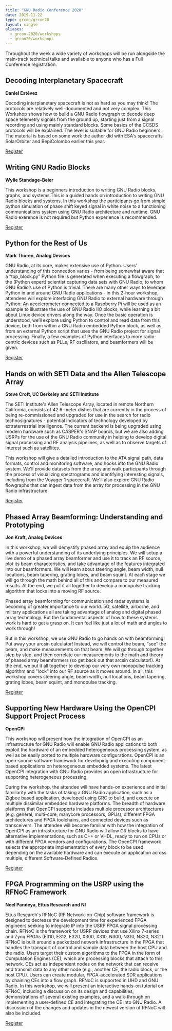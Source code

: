 ```yaml
---
title: "GNU Radio Conference 2020"
date: 2019-11-22
type: grcon/grcon20
layout: single
aliases:
  - grcon-2020/workshops
  - grcon20/workshops
---
```



Throughout the week a wide variety of workshops will be run alongside the main-track technical talks and available to anyone who has a Full Conference registration. 

## Decoding Interplanetary Spacecraft
**Daniel Estévez**

Decoding interplanetary spacecraft is not as hard as you may think! The protocols are relatively well-documented and not very complex. This Workshop shows how to build a GNU Radio flowgraph to decode deep space telemetry signals from the ground up, starting just from a signal recording and using mainly standard blocks. Some basics of the CCSDS protocols will be explained. The level is suitable for GNU Radio beginners. The material is based on some work the author did with ESA's spacecrafts SolarOrbiter and BepiColombo earlier this year.

[Register](https://tickets.gnuradio.org/workshops20)

## Writing GNU Radio Blocks
**Wylie Standage-Beier**

This workshop is a beginners introduction to writing GNU Radio blocks, graphs, and systems.This is a guided hands on introduction to writing GNU Radio blocks and systems. In this workshop the participants go from simple python simulation of phase shift keyed signal in white noise to a functioning communications system using GNU Radio architecture and runtime. GNU Radio exerence is not required but Python experience is recommended.

[Register](https://tickets.gnuradio.org/workshops20)

## Python for the Rest of Us
**Mark Thoren, Analog Devices**

GNU Radio, at its core, makes extensive use of Python. Users’ understanding of this connection varies - from being somewhat aware that a “top_block.py” Python file is generated when executing a flowgraph, to the (Python expert) scientist capturing data sets with GNU Radio, to whom GNU Radio’s use of Python is trivial. There are many other ways to leverage Python in and around GNU Radio applications - in this 2-hour workshop, attendees will explore interfacing GNU Radio to external hardware through Python: An accelerometer connected to a Raspberry Pi will be used as an example to illustrate the use of GNU Radio IIO blocks, while learning a bit about Linux device drivers along the way. Once the basic operation is understood, we’ll explore using Python to control and read data from this device, both from within a GNU Radio embedded Python block, as well as from an external Python script that uses the GNU Radio project for signal processing. Finally, a few examples of Python interfaces to more radio-centric devices such as PLLs, RF oscillators, and beamformers will be given.

[Register](https://tickets.gnuradio.org/workshops20)

## Hands on with SETI Data and the Allen Telescope Array
**Steve Croft, UC Berkeley and SETI Institute**

The SETI Institute's Allen Telescope Array, located in remote Northern California, consists of 42 6-meter dishes that are currently in the process of being re-commissioned and upgraded for use in the search for radio technosignatures - potential indicators of technology developed by extraterrestrial intelligence. The current backend is being upgraded using modern hardware such as CASPER's SNAP boards, but we are also adding USRPs for the use of the GNU Radio community in helping to develop digital signal processing and RF analysis pipelines, as well as to observe targets of interest such as satellites.

This workshop will give a detailed introduction to the ATA signal path, data formats, control and monitoring software, and hooks into the GNU Radio system. We'll provide datasets from the array and walk participants through the process of visualizing spectrograms and identifying interesting signals, including from the Voyager 1 spacecraft. We'll also explore GNU Radio flowgraphs that can ingest data from the array for processing in the GNU Radio infrastructure.

[Register](https://tickets.gnuradio.org/workshops20)

## Phased Array Beamforming: Understanding and Prototyping
**Jon Kraft, Analog Devices**

In this workshop, we will demystify phased array and equip the audience with a powerful understanding of its underlying principles. We will setup a live demo of a phased array beamformer and use it to track an RF source, plot its beam characteristics, and take advantage of the features integrated into our beamformers. We will learn about steering angle, beam width, null locations, beam tapering, grating lobes, and beam squint. At each stage we will go through the math behind all of this and compare to our measured results. At the end, we put it all together to develop a monopulse tracking algorithm that locks into a moving RF source.

Phased array beamforming for communication and radar systems is becoming of greater importance to our world. 5G, satellite, airborne, and military applications all are taking advantage of analog and digital phased array technology. But the fundamental aspects of how to these systems work is hard to get a grasp on. It can feel like just a lot of math and angles to work through!

But in this workshop, we use GNU Radio to go hands on with beamforming! Put away your arcsin calculator! Instead, we will control the beam, “see” the beam, and make measurements on that beam. We will go through together step by step, and then correlate our measurements to the math and theory of phased array beamformers (so get back out that arcsin calculator!). At the end, we put it all together to develop our very own monopulse tracking algorithm and "lock" into our RF source as it moves around. In all, this workshop covers steering angle, beam width, null locations, beam tapering, grating lobes, beam squint, and monopulse tracking.

[Register](https://tickets.gnuradio.org/workshops20)

## Supporting New Hardware Using the OpenCPI Support Project Process
**OpenCPI**

This workshop will present how the integration of OpenCPI as an infrastructure for GNU Radio will enable GNU Radio applications to both exploit the hardware of an embedded heterogeneous processing system, as well as be easily ported to multiple hardware configurations.  OpenCPI is an open-source software framework for developing and executing component-based applications on heterogeneous embedded systems. The latest OpenCPI integration with GNU Radio provides an open infrastructure for supporting heterogeneous processing.

During the workshop, the attendee will have hands-on experience and initial familiarity with the tasks of taking a GNU Radio application, such as a Zigbee based application, developed using GRC to build, and execute on multiple dissimilar embedded hardware platforms.  The breadth of hardware platforms that OpenCPI supports includes multiple processor architectures (e.g. general, multi-core, manycore processors, GPUs), different FPGA architectures and FPGA toolchains, and connected devices such as transceivers.  The attendee will become familiar with how the integration of OpenCPI as an infrastructure for GNU Radio will allow GR blocks to have alternative implementations, such as C++ or VHDL, ready to run on CPUs or with different FPGA vendors and configurations. The OpenCPI framework selects the appropriate implementation of every block to be used depending on the available hardware and can execute an application across multiple, different Software-Defined Radios.

[Register](https://tickets.gnuradio.org/workshops20)

## FPGA Programming on the USRP using the RFNoC Framework
**Neel Pandeya, Ettus Research and NI**

Ettus Research's RFNoC (RF Network-on-Chip) software framework is designed to decrease the development time for experienced FPGA engineers seeking to integrate IP into the USRP FPGA signal processing chain. RFNoC is the framework for USRP devices that use Xilinx 7-series and Zynq FPGAs (E310, E312, E320, X300, X310, N300, N310, N320, N321). RFNoC is built around a packetized network infrastructure in the FPGA that handles the transport of control and sample data between the host CPU and the radio. Users target their custom algorithms to the FPGA in the form of Computation Engines (CE), which are processing blocks that attach to this network. CEs act as independent nodes on the network that can receive and transmit data to any other node (e.g., another CE, the radio block, or the host CPU). Users can create modular, FPGA-accelerated SDR applications by chaining CEs into a flow graph. RFNoC is supported in UHD and GNU Radio. In this workshop, we will present an interactive hands-on tutorial on RFNoC, including a discussion on its design and capabilities, demonstrations of several existing examples, and a walk-through on implementing a user-defined CE and integrating the CE into GNU Radio. A discussion of the changes and updates in the newest version of RFNoC will also be included.

[Register](https://tickets.gnuradio.org/workshops20)

